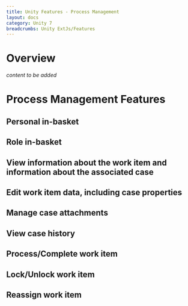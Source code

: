 ```yaml
---
title: Unity Features - Process Management
layout: docs
category: Unity 7
breadcrumbs: Unity ExtJs/Features
---
```

# Overview

*content to be added*

# Process Management Features

## Personal in-basket
## Role in-basket
## View information about the work item and information about the associated case
## Edit work item data, including case properties
## Manage case attachments
## View case history
## Process/Complete work item
## Lock/Unlock work item
## Reassign work item

